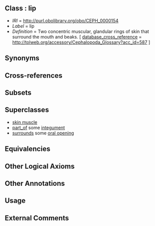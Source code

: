 
## Class : lip

 * *IRI* = http://purl.obolibrary.org/obo/CEPH_0000154
 * *Label* = lip
 * *Definition* = Two concentric muscular, glandular rings of skin that surround the mouth and beaks. [ [database_cross_reference](../../ef/oboInOwl#hasDbXref.md) = http://tolweb.org/accessory/Cephalopoda_Glossary?acc_id=587 ]

## Synonyms


## Cross-references


## Subsets


## Superclasses

 * [skin muscle](../../UBERON/53/UBERON_0004253.md)
 * [part_of](../../BFO/50/BFO_0000050.md) some [integument](../../UBERON/99/UBERON_0002199.md)
 * [surrounds](../../ds/ceph#surrounds.md) some [oral opening](../../UBERON/66/UBERON_0000166.md)

## Equivalencies


## Other Logical Axioms


## Other Annotations


## Usage


## External Comments

